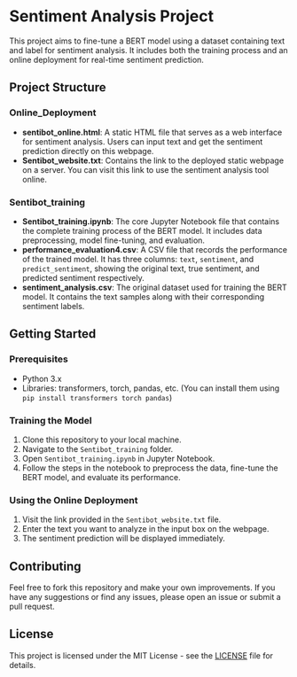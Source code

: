 # Sentiment Analysis Project

This project aims to fine-tune a BERT model using a dataset containing text and label for sentiment analysis. It includes both the training process and an online deployment for real-time sentiment prediction.

## Project Structure

### Online_Deployment

- **sentibot_online.html**: A static HTML file that serves as a web interface for sentiment analysis. Users can input text and get the sentiment prediction directly on this webpage.
- **Sentibot_website.txt**: Contains the link to the deployed static webpage on a server. You can visit this link to use the sentiment analysis tool online.

### Sentibot_training

- **Sentibot_training.ipynb**: The core Jupyter Notebook file that contains the complete training process of the BERT model. It includes data preprocessing, model fine-tuning, and evaluation.
- **performance_evaluation4.csv**: A CSV file that records the performance of the trained model. It has three columns: `text`, `sentiment`, and `predict_sentiment`, showing the original text, true sentiment, and predicted sentiment respectively.
- **sentiment_analysis.csv**: The original dataset used for training the BERT model. It contains the text samples along with their corresponding sentiment labels.

## Getting Started

### Prerequisites

- Python 3.x
- Libraries: transformers, torch, pandas, etc. (You can install them using `pip install transformers torch pandas`)

### Training the Model

1. Clone this repository to your local machine.
2. Navigate to the `Sentibot_training` folder.
3. Open `Sentibot_training.ipynb` in Jupyter Notebook.
4. Follow the steps in the notebook to preprocess the data, fine-tune the BERT model, and evaluate its performance.

### Using the Online Deployment

1. Visit the link provided in the `Sentibot_website.txt` file.
2. Enter the text you want to analyze in the input box on the webpage.
3. The sentiment prediction will be displayed immediately.

## Contributing

Feel free to fork this repository and make your own improvements. If you have any suggestions or find any issues, please open an issue or submit a pull request.

## License

This project is licensed under the MIT License - see the [LICENSE](LICENSE) file for details.
